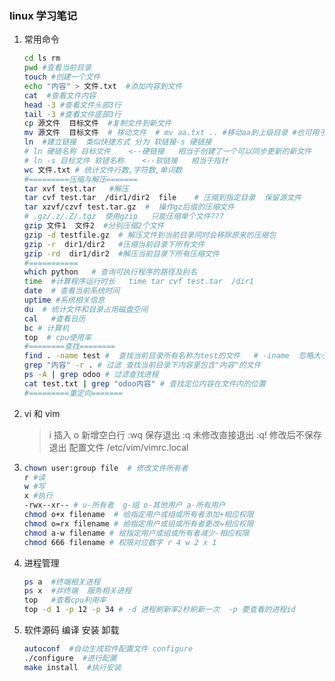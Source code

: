 ### linux 学习笔记

1. 常用命令

   ```bash
   cd ls rm
   pwd #查看当前目录
   touch #创建一个文件
   echo "内容" > 文件.txt  #添加内容到文件
   cat  #查看文件内容
   head -3 #查看文件头部3行
   tail -3 #查看文件底部3行
   cp 源文件  目标文件  #复制文件到新文件
   mv 源文件  目标文件  # 移动文件  # mv aa.txt .. #移动aa到上级目录 #也可用于更换文件名称
   ln  #建立链接  类似快捷方式 分为 软链接-s 硬链接
   # ln 硬链名称 目标文件    <--硬链接   相当于创建了一个可以同步更新的新文件
   # ln -s 目标文件 软链名称    <--软链接   相当于指针
   wc 文件.txt # 统计文件行数,字符数,单词数
   #=========压缩与解压=======
   tar xvf test.tar   #解压
   tar cvf test.tar  /dir1/dir2  file    # 压缩到指定目录  保留源文件
   tar xzvf/czvf test.tar.gz  #  操作gz后缀的压缩文件
   # .gz/.z/.Z/.tgz  使用gzip   只能压缩单个文件???
   gzip 文件1  文件2  #分别压缩2个文件
   gzip -d testfile.gz  # 解压文件到当前目录同时会移除原来的压缩包
   gzip -r  dir1/dir2   #压缩当前目录下所有文件
   gzip -rd  dir1/dir2  #解压当前目录下所有压缩文件
   #===========
   which python   # 查询可执行程序的路径及别名
   time  #计算程序运行时长   time tar cvf test.tar  /dir1
   date  # 查看当前系统时间
   uptime #系统相关信息
   du  # 统计文件和目录占用磁盘空间
   cal   #查看日历
   bc # 计算机
   top  # cpu使用率
   #========查找========
   find . -name test #  查找当前目录所有名称为test的文件   # -iname  忽略大小写
   grep "内容" -r . # 过滤 查找当前目录下内容里包含"内容"的文件
   ps -A | grep odoo # 过滤查找进程
   cat test.txt | grep "odoo内容" # 查找定位内容在文件内的位置
   #=========重定向=======

   ```

2. vi 和 vim

   > i 插入
   > o 新增空白行
   > :wq 保存退出 :q 未修改直接退出 :q! 修改后不保存退出
   > 配置文件 /etc/vim/vimrc.local

3. ```bash
   chown user:group file  # 修改文件所有者
   r #读
   w #写
   x #执行
   -rwx--xr-- # u-所有者  g-组 o-其他用户 a-所有用户
   chmod o+x filename  # 给指定用户或组或所有者添加+相应权限
   chmod o=rx filename # 给指定用户或组或所有者更改=相应权限
   chmod a-w filename # 给指定用户或组或所有者减少-相应权限
   chmod 666 filename # 权限对应数字 r 4 w 2 x 1
   ```

4. 进程管理

   ```bash
   ps a  #终端相关进程
   ps x  #非终端  服务相关进程
   top   #查看cpu利用率
   top -d 1 -p 12 -p 34 # -d 进程刷新率2秒刷新一次  -p 要查看的进程id
   ```

5. 软件源码 编译 安装 卸载

   ```bash
   autoconf  #自动生成软件配置文件 configure
   ./configure  #进行配置
   make install  #执行安装
   
   ```
